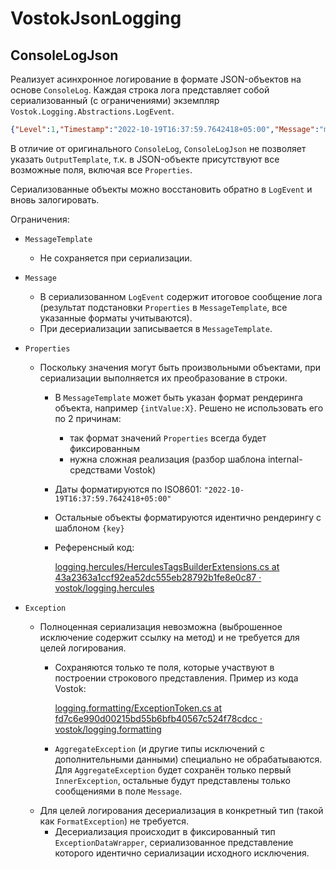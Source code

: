 # VostokJsonLogging

## ConsoleLogJson

Реализует асинхронное логирование в формате JSON-объектов на основе `ConsoleLog`. Каждая строка лога представляет собой сериализованный (с ограничениями) экземпляр `Vostok.Logging.Abstractions.LogEvent`.

```json
{"Level":1,"Timestamp":"2022-10-19T16:37:59.7642418+05:00","Message":"msg","Properties":{"key":"value"},"Exception":{"Type":"System.FormatException","Message":"Invalid format","StackTrace":"<...>","InnerException":null}}
```

В отличие от оригинального `ConsoleLog`, `ConsoleLogJson` не позволяет указать `OutputTemplate`, т.к. в JSON-объекте присутствуют все возможные поля, включая все `Properties`.

Сериализованные объекты можно восстановить обратно в `LogEvent` и вновь залогировать.

Ограничения:

- `MessageTemplate`
    - Не сохраняется при сериализации.
- `Message`
    - В сериализованном `LogEvent` содержит итоговое сообщение лога (результат подстановки `Properties` в `MessageTemplate`, все указанные форматы учитываются).
    - При десериализации записывается в `MessageTemplate`.
- `Properties`
    - Поскольку значения могут быть произвольными объектами, при сериализации выполняется их преобразование в строки.
        - В `MessageTemplate` может быть указан формат рендеринга объекта, например `{intValue:X}`. Решено не использовать его по 2 причинам:
            - так формат значений `Properties` всегда будет фиксированным
            - нужна сложная реализация (разбор шаблона internal-средствами Vostok)
        - Даты форматируются по ISO8601: `"2022-10-19T16:37:59.7642418+05:00"`
        - Остальные объекты форматируются идентично рендерингу с шаблоном `{key}`
        - Референсный код:

          [logging.hercules/HerculesTagsBuilderExtensions.cs at 43a2363a1ccf92ea52dc555eb28792b1fe8e0c87 · vostok/logging.hercules](https://github.com/vostok/logging.hercules/blob/43a2363a1ccf92ea52dc555eb28792b1fe8e0c87/Vostok.Logging.Hercules/HerculesTagsBuilderExtensions.cs#L24)

- `Exception`
    - Полноценная сериализация невозможна (выброшенное исключение содержит ссылку на метод) и не требуется для целей логирования.
        - Сохраняются только те поля, которые участвуют в построении строкового представления. Пример из кода Vostok:

          [logging.formatting/ExceptionToken.cs at fd7c6e990d00215bd55b6bfb40567c524f78cdcc · vostok/logging.formatting](https://github.com/vostok/logging.formatting/blob/fd7c6e990d00215bd55b6bfb40567c524f78cdcc/Vostok.Logging.Formatting/Tokens/ExceptionToken.cs#L26)

        - `AggregateException` (и другие типы исключений с дополнительными данными) специально не обрабатываются.
          Для `AggregateException` будет сохранён только первый `InnerException`, остальные будут представлены только сообщениями в поле `Message`.
    - Для целей логирования десериализация в конкретный тип (такой как `FormatException`) не требуется.
        - Десериализация происходит в фиксированный тип `ExceptionDataWrapper`, сериализованное представление которого идентично сериализации исходного исключения.